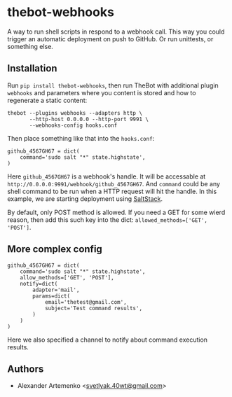 thebot-webhooks
===============

A way to run shell scripts in respond to a webhook call.
This way you could trigger an automatic deployment on push
to GitHub. Or run unittests, or something else.

Installation
------------

Run `pip install thebot-webhooks`, then run TheBot with additional
plugin `webhooks` and parameters where you content is stored and how to regenerate a
static content:

    thebot --plugins webhooks --adapters http \
           --http-host 0.0.0.0 --http-port 9991 \
           --webhooks-config hooks.conf

Then place something like that into the `hooks.conf`:

    github_4567GH67 = dict(
        command='sudo salt "*" state.highstate',
    )

Here `github_4567GH67` is a webhook's handle. It will be accessable at `http://0.0.0.0:9991/webhook/github_4567GH67`.
And `command` could be any shell command to be run when a HTTP request will hit the handle.
In this example, we are starting deployment using [SaltStack](http://www.saltstack.com/).

By default, only POST method is allowed. If you need a GET for some wierd reason, then add this such key into
the dict: `allowed_methods=['GET', 'POST']`.

More complex config
-------------------

    github_4567GH67 = dict(
        command='sudo salt "*" state.highstate',
        allow_methods=['GET', 'POST'],
        notify=dict(
            adapter='mail',
            params=dict(
                email='thetest@gmail.com',
                subject='Test command results',
            )
        )
    )

Here we also specified a channel to notify about command
execution results.

Authors
-------

* Alexander Artemenko &lt;svetlyak.40wt@gmail.com>